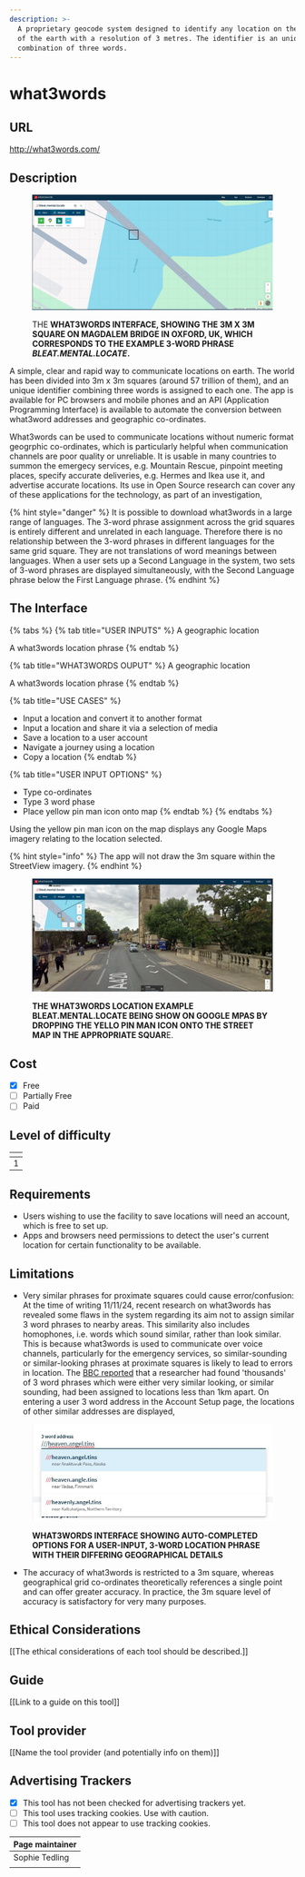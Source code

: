 ```yaml
---
description: >-
  A proprietary geocode system designed to identify any location on the surface
  of the earth with a resolution of 3 metres. The identifier is an unique
  combination of three words.
---
```


# what3words

## URL

http://what3words.com/

## Description

<figure><img src=".gitbook/assets/screenshot1.JPG" alt=""><figcaption><p>THE <strong>WHAT3WORDS INTERFACE, SHOWING THE 3M X 3M SQUARE ON MAGDALEM BRIDGE IN OXFORD, UK, WHICH CORRESPONDS TO THE EXAMPLE 3-WORD PHRASE </strong><em><strong>BLEAT.MENTAL.LOCATE</strong></em><strong>.</strong></p></figcaption></figure>

A simple, clear and rapid way to communicate locations on earth. The world has been divided into 3m x 3m squares (around 57 trillion of them), and an unique identifier combining three words is assigned to each one. The app is available for PC browsers and mobile phones and an API (Application Programming Interface) is available to automate the conversion between what3word addresses and geographic co-ordinates.

What3words can be used to communicate locations without numeric format geogrphic co-ordinates, which is particularly helpful when communication channels are poor quality or unreliable. It is usable in many countries to summon the emergecy services, e.g. Mountain Rescue, pinpoint meeting places, specify accurate deliveries, e.g. Hermes and Ikea use it, and advertise accurate locations. Its use in Open Source research can cover any of these applications for the technology, as part of an investigation,&#x20;



{% hint style="danger" %}
It is possible to download what3words in a large range of languages. The 3-word phrase assignment across the grid squares is entirely different and unrelated in each language. Therefore there is no relationship between the 3-word phrases in different languages for the same grid square. They are not translations of word meanings between languages. When a user sets up a Second Language in the system, two sets of 3-word phrases are displayed simultaneously, with the Second Language phrase below the First Language phrase.
{% endhint %}

## The Interface

{% tabs %}
{% tab title="USER INPUTS" %}
A geographic location

A what3words location phrase
{% endtab %}

{% tab title="WHAT3WORDS OUPUT" %}
A geographic location

A what3words location phrase
{% endtab %}

{% tab title="USE CASES" %}
* Input a location and convert it to another format
* Input a location and share it via a selection of media
* Save a location to a user account
* Navigate a journey using a location
* Copy a location
{% endtab %}

{% tab title="USER INPUT OPTIONS" %}
* Type co-ordinates
* Type 3 word phase
* Place yellow pin man icon onto map
{% endtab %}
{% endtabs %}

Using the yellow pin man icon on the map displays any Google Maps imagery relating to the location selected.

{% hint style="info" %}
The app will not draw the 3m square within the StreetView imagery.
{% endhint %}

<figure><img src=".gitbook/assets/screenshot3.JPG" alt=""><figcaption><p><strong>THE WHAT3WORDS LOCATION EXAMPLE BLEAT.MENTAL.LOCATE BEING SHOW ON GOOGLE MPAS BY DROPPING THE YELLO PIN MAN ICON ONTO THE STREET MAP IN THE APPROPRIATE SQUAR</strong>E.</p></figcaption></figure>

## Cost

* [x] Free
* [ ] Partially Free
* [ ] Paid

## Level of difficulty

<table><thead><tr><th data-type="rating" data-max="5"></th></tr></thead><tbody><tr><td>1</td></tr></tbody></table>

## Requirements

* Users wishing to use the facility to save locations will need an account, which is free to set up.
* Apps and browsers need permissions to detect the user's current location for certain functionality to be available.

## Limitations

* Very similar phrases for proximate squares could cause error/confusion: At the time of writing 11/11/24, recent research on what3words has revealed some flaws in the system regarding its aim not to assign similar 3 word phrases to nearby areas. This similarity also includes homophones, i.e. words which sound similar, rather than look similar. This is because what3words is used to communicate over voice channels, particularly for the emergency services, so similar-sounding or similar-looking phrases at proximate squares is likely to lead to errors in location. The [BBC reported](https://www.bbc.co.uk/news/technology-56901363) that a researcher had found 'thousands' of 3 word phrases which were either very similar looking, or similar sounding, had been assigned to locations less than 1km  apart. On entering a user 3 word address in the Account Setup page, the locations of other similar addresses are displayed,&#x20;



<figure><img src=".gitbook/assets/screenshot7.JPG" alt=""><figcaption><p> <strong>WHAT3WORDS INTERFACE SHOWING AUTO-COMPLETED OPTIONS FOR A USER-INPUT, 3-WORD LOCATION PHRASE WITH THEIR DIFFERING GEOGRAPHICAL DETAILS</strong></p></figcaption></figure>

* The accuracy of what3words is restricted to a 3m square, whereas  geographical grid co-ordinates theoretically references a single point and can offer greater accuracy. In practice, the 3m square level of accuracy is satisfactory for very many purposes.

## Ethical Considerations

\[\[The ethical considerations of each tool should be described.]]

## Guide

\[\[Link to a guide on this tool]]

## Tool provider

\[\[Name the tool provider (and potentially info on them)]]

## Advertising Trackers

* [x] This tool has not been checked for advertising trackers yet.
* [ ] This tool uses tracking cookies. Use with caution.
* [ ] This tool does not appear to use tracking cookies.

| Page maintainer |
| --------------- |
| Sophie Tedling  |
|                 |
